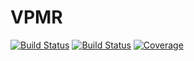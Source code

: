 # VPMR

[![Build Status](https://github.com/ArrogantGao/VPMR.jl/actions/workflows/CI.yml/badge.svg?branch=main)](https://github.com/ArrogantGao/VPMR.jl/actions/workflows/CI.yml?query=branch%3Amain)
[![Build Status](https://travis-ci.com/ArrogantGao/VPMR.jl.svg?branch=main)](https://travis-ci.com/ArrogantGao/VPMR.jl)
[![Coverage](https://codecov.io/gh/ArrogantGao/VPMR.jl/branch/main/graph/badge.svg)](https://codecov.io/gh/ArrogantGao/VPMR.jl)
